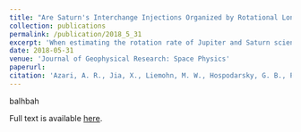 ```yaml
---
title: "Are Saturn's Interchange Injections Organized by Rotational Longitude?"
collection: publications
permalink: /publication/2018_5_31
excerpt: 'When estimating the rotation rate of Jupiter and Saturn scientists often use a periodic signal of radio emission...we analyze interchange&apos;s occurrence rate, as observed in particle data from the Cassini spacecraft, with respect to two longitude systems...We find that interchange occurrence shows only weak organization in these longitude systems as compared to organization by local time.'
date: 2018-05-31
venue: 'Journal of Geophysical Research: Space Physics'
paperurl:
citation: 'Azari, A. R., Jia, X., Liemohn, M. W., Hospodarsky, G. B., Provan, G., Ye, S. ‐Y., et al (2019). &quot;Are Saturn&apos;s Interchange Injections Organized by Rotational Longitude?&quot;<i>Journal of Geophysical Research: Space Physics</i>, 124. https://doi.org/10.1029/2018JA026196'
---
```



balhbah


Full text is available [here](https://doi.org/10.1029/2018JA025442).

<!--- Recommended citation: Regoli, L. H., Roussos, E., Dialynas, K., Luhmann, J. G., Sergis, N., Jia, X., et al. (2018). &quot;Statistical study of the energetic proton environment at Titan's orbit from the Cassini spacecraft.&quot; <i>Journal of Geophysical Research: Space Physics</i>, 123, 4820–4834. https://doi.org/10.1029/2018JA025442' --->
